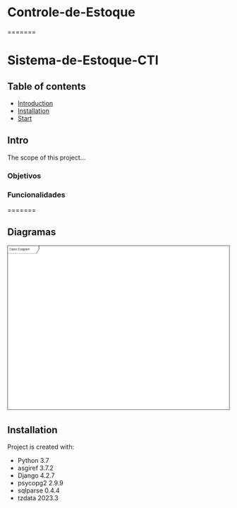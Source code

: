 
# Controle-de-Estoque
=======
# Sistema-de-Estoque-CTI

## Table of contents
* [Introduction](#Intro)
* [Installation](#Installation)
* [Start](#start)

## Intro
The scope of this project...

### Objetivos


### Funcionalidades


=======
## Diagramas

![image](./documents/diagrams/classes.drawio.png)

## Installation
Project is created with:
* Python 3.7
* asgiref 3.7.2
* Django 4.2.7
* psycopg2 2.9.9
* sqlparse 0.4.4
* tzdata 2023.3